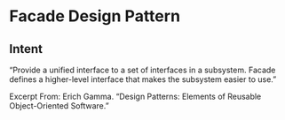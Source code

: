 # Facade Design Pattern

## Intent

“Provide a unified interface to a set of interfaces in a subsystem. Facade defines a higher-level interface that makes the subsystem easier to use.”

Excerpt From: Erich Gamma. “Design Patterns: Elements of Reusable Object-Oriented Software.”